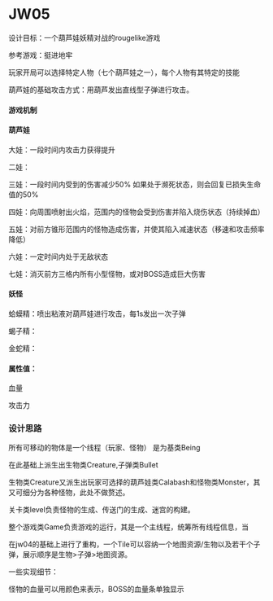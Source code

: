 # JW05

设计目标：一个葫芦娃妖精对战的rougelike游戏

参考游戏：挺进地牢

玩家开局可以选择特定人物（七个葫芦娃之一），每个人物有其特定的技能

葫芦娃的基础攻击方式：用葫芦发出直线型子弹进行攻击。







#### 游戏机制

#### 葫芦娃

大娃：一段时间内攻击力获得提升

二娃：

三娃：一段时间内受到的伤害减少50% 如果处于濒死状态，则会回复已损失生命值的50%

四娃：向周围喷射出火焰，范围内的怪物会受到伤害并陷入烧伤状态（持续掉血）

五娃：对前方锥形范围内的怪物造成伤害，并使其陷入减速状态（移速和攻击频率降低）

六娃：一定时间内处于无敌状态

七娃：消灭前方三格内所有小型怪物，或对BOSS造成巨大伤害

#### 妖怪

蛤蟆精：喷出粘液对葫芦娃进行攻击，每1s发出一次子弹

蝎子精：

金蛇精：



#### 属性值：

血量

攻击力



### 设计思路

所有可移动的物体是一个线程（玩家、怪物） 是为基类Being

在此基础上派生出生物类Creature,子弹类Bullet

生物类Creature又派生出玩家可选择的葫芦娃类Calabash和怪物类Monster，其又可细分为各种怪物，此处不做赘述。

关卡类level负责怪物的生成、传送门的生成、迷宫的构建。

整个游戏类Game负责游戏的运行，其是一个主线程，统筹所有线程信息，当



在jw04的基础上进行了重构，一个Tile可以容纳一个地图资源/生物以及若干个子弹，展示顺序是生物>子弹>地图资源。







一些实现细节：

怪物的血量可以用颜色来表示，BOSS的血量条单独显示



